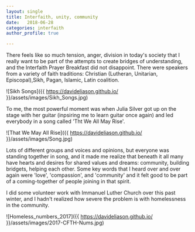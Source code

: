 ```yaml
---
layout: single
title: Interfaith, unity, community
date:   2018-06-28
categories: interfaith
author_profile: true

---
```

There feels like so much tension, anger, division in today's society that I really want to be part of the attempts to create bridges of understanding, and the Interfaith Prayer Breakfast did not disappoint. There were speakers from a variety of faith traditions: Christian (Lutheran, Unitarian, Episcopal),Sikh, Pagan, Islamic, Latin coalition. 

![Sikh Songs]({{ https://davideliason.github.io/ }}/assets/images/Sikh_Songs.jpg)


To me, the most powerful moment was when Julia Silver got up on the stage with her guitar (inpsiring me to learn guitar once again) and led everybody in a song called 'Tht We All May Rise'. 

![That We May All Rise]({{ https://davideliason.github.io/ }}/assets/images/Song.jpg)

Lots of different groups and voices and opinions, but everyone was standing together in song, and it made me realize that beneath it all many have hearts and desires for shared values and dreams: community, building bridgets, helping each other. Some key words that I heard over and over again were 'love', 'compassion', and 'community' and it felt good to be part of a coming-together of people joining in that spirit.

I did some volunteer work with Immanuel Luther Church over this past winter, and I hadn't realized how severe the problem is with homelessness in the community.

![Homeless_numbers_2017]({{ https://davideliason.github.io/ }}/assets/images/2017-CFTH-Nums.jpg)
